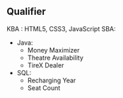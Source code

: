 ## Qualifier
KBA : HTML5, CSS3, JavaScript
SBA:
 - Java:
    - Money Maximizer
    - Theatre Availability
    - TireX Dealer
 - SQL:
    - Recharging Year
    - Seat Count